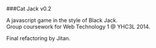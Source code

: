 ###Cat Jack v0.2

A javascript game in the style of Black Jack.  
Group coursework for Web Technology 1 @ YHC3L 2014.  

Final refactoring by Jitan.
